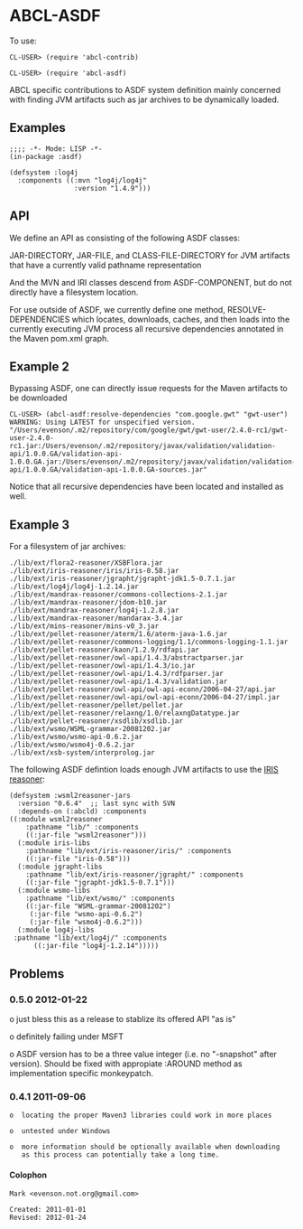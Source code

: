 ABCL-ASDF
=========

To use:

    CL-USER> (require 'abcl-contrib)

    CL-USER> (require 'abcl-asdf)
    
    
ABCL specific contributions to ASDF system definition mainly concerned
with finding JVM artifacts such as jar archives to be dynamically loaded.

Examples
--------

    ;;;; -*- Mode: LISP -*-
    (in-package :asdf)

    (defsystem :log4j
      :components ((:mvn "log4j/log4j" 
                    :version "1.4.9")))

API
---

We define an API as consisting of the following ASDF classes:

JAR-DIRECTORY, JAR-FILE, and CLASS-FILE-DIRECTORY for JVM artifacts
that have a currently valid pathname representation 

And the MVN and IRI classes descend from ASDF-COMPONENT, but do not
directly have a filesystem location.

For use outside of ASDF, we currently define one method,
RESOLVE-DEPENDENCIES which locates, downloads, caches, and then loads
into the currently executing JVM process all recursive dependencies
annotated in the Maven pom.xml graph.

Example 2
---------

Bypassing ASDF, one can directly issue requests for the Maven
artifacts to be downloaded

    CL-USER> (abcl-asdf:resolve-dependencies "com.google.gwt" "gwt-user")
    WARNING: Using LATEST for unspecified version.
    "/Users/evenson/.m2/repository/com/google/gwt/gwt-user/2.4.0-rc1/gwt-user-2.4.0-rc1.jar:/Users/evenson/.m2/repository/javax/validation/validation-api/1.0.0.GA/validation-api-1.0.0.GA.jar:/Users/evenson/.m2/repository/javax/validation/validation-api/1.0.0.GA/validation-api-1.0.0.GA-sources.jar"

Notice that all recursive dependencies have been located and installed
as well.


Example 3
---------

For a filesystem of jar archives:

    ./lib/ext/flora2-reasoner/XSBFlora.jar
    ./lib/ext/iris-reasoner/iris/iris-0.58.jar
    ./lib/ext/iris-reasoner/jgrapht/jgrapht-jdk1.5-0.7.1.jar
    ./lib/ext/log4j/log4j-1.2.14.jar
    ./lib/ext/mandrax-reasoner/commons-collections-2.1.jar
    ./lib/ext/mandrax-reasoner/jdom-b10.jar
    ./lib/ext/mandrax-reasoner/log4j-1.2.8.jar
    ./lib/ext/mandrax-reasoner/mandarax-3.4.jar
    ./lib/ext/mins-reasoner/mins-v0_3.jar
    ./lib/ext/pellet-reasoner/aterm/1.6/aterm-java-1.6.jar
    ./lib/ext/pellet-reasoner/commons-logging/1.1/commons-logging-1.1.jar
    ./lib/ext/pellet-reasoner/kaon/1.2.9/rdfapi.jar
    ./lib/ext/pellet-reasoner/owl-api/1.4.3/abstractparser.jar
    ./lib/ext/pellet-reasoner/owl-api/1.4.3/io.jar
    ./lib/ext/pellet-reasoner/owl-api/1.4.3/rdfparser.jar
    ./lib/ext/pellet-reasoner/owl-api/1.4.3/validation.jar
    ./lib/ext/pellet-reasoner/owl-api/owl-api-econn/2006-04-27/api.jar
    ./lib/ext/pellet-reasoner/owl-api/owl-api-econn/2006-04-27/impl.jar
    ./lib/ext/pellet-reasoner/pellet/pellet.jar
    ./lib/ext/pellet-reasoner/relaxng/1.0/relaxngDatatype.jar
    ./lib/ext/pellet-reasoner/xsdlib/xsdlib.jar
    ./lib/ext/wsmo/WSML-grammar-20081202.jar
    ./lib/ext/wsmo/wsmo-api-0.6.2.jar
    ./lib/ext/wsmo/wsmo4j-0.6.2.jar
    ./lib/ext/xsb-system/interprolog.jar

The following ASDF defintion loads enough JVM artifacts to use the
[IRIS reasoner][1]:

    (defsystem :wsml2reasoner-jars
      :version "0.6.4"  ;; last sync with SVN
      :depends-on (:abcld) :components 
    ((:module wsml2reasoner 
	    :pathname "lib/" :components
	    ((:jar-file "wsml2reasoner")))
      (:module iris-libs 
  	    :pathname "lib/ext/iris-reasoner/iris/" :components
	    ((:jar-file "iris-0.58")))
      (:module jgrapht-libs 
	    :pathname "lib/ext/iris-reasoner/jgrapht/" :components
	    ((:jar-file "jgrapht-jdk1.5-0.7.1")))
      (:module wsmo-libs
 	    :pathname "lib/ext/wsmo/" :components
	    ((:jar-file "WSML-grammar-20081202")
	     (:jar-file "wsmo-api-0.6.2")
	     (:jar-file "wsmo4j-0.6.2")))
      (:module log4j-libs
	 :pathname "lib/ext/log4j/" :components
	      ((:jar-file "log4j-1.2.14")))))

[1]:  http://www.iris-reasoner.org/


Problems
--------

### 0.5.0 2012-01-22

   o  just bless this as a release to stablize its offered API "as is"
   
   o  definitely failing under MSFT
   
   o  ASDF version has to be a three value integer (i.e. no "-snapshot"
      after version).  Should be fixed with appropiate :AROUND method
      as implementation specific monkeypatch.
       

### 0.4.1 2011-09-06 

    o  locating the proper Maven3 libraries could work in more places
   
    o  untested under Windows
   
    o  more information should be optionally available when downloading
       as this process can potentially take a long time.


#### Colophon

    Mark <evenson.not.org@gmail.com>
    
    Created: 2011-01-01
    Revised: 2012-01-24
    
